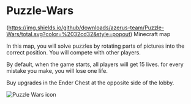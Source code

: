 # Puzzle-Wars
(https://img.shields.io/github/downloads/azerus-team/Puzzle-Wars/total.svg?color=%2032cd32&style=popout)
Minecraft map

In this map, you will solve puzzles by rotating parts of pictures into the correct position. You will compete with other players.

By default, when the game starts, all players will get 15 lives. for every mistake you make, you will lose one life.

Buy upgrades in the Ender Chest at the opposite side of the lobby.

![Puzzle Wars icon](https://i.ytimg.com/vi/SKkrr79V8I8/maxresdefault.jpg)

